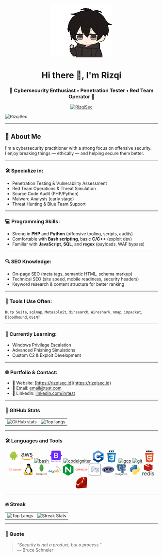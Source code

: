<p align="center">
  <img src="img/dadah.gif" width="200" height="176" />
</p>
<h1 align="center">Hi there 👋, I'm Rizqi</h1>
<h3 align="center">🔐 Cybersecurity Enthusiast • Penetration Tester • Red Team Operator 🔐</h3>
<p align="center"> <a href="https://github.com/ryo-ma/github-profile-trophy"><img src="https://github-profile-trophy.vercel.app/?username=RizqiSec" alt="RizqiSec" /></a> </p>
<p align="left"> <img src="https://komarev.com/ghpvc/?username=RizqiSec&label=Profile%20views&color=0e75b6&style=flat" alt="RizqiSec" /> </p>

---

## 👋 About Me

I'm a cybersecurity practitioner with a strong focus on offensive security.  
I enjoy breaking things — ethically — and helping secure them better.

---

### 🛠️ Specialize in:
- Penetration Testing & Vulnerability Assessment  
- Red Team Operations & Threat Simulation  
- Source Code Audit (PHP/Python)  
- Malware Analysis (early stage)  
- Threat Hunting & Blue Team Support  

---

### 💻 Programming Skills:
- Strong in **PHP** and **Python** (offensive tooling, scripts, audits)  
- Comfortable with **Bash scripting**, basic **C/C++** (exploit dev)  
- Familiar with **JavaScript**, **SQL**, and **regex** (payloads, WAF bypass)

---

### 🔍 SEO Knowledge:
- On-page SEO (meta tags, semantic HTML, schema markup)  
- Technical SEO (site speed, mobile readiness, security headers)  
- Keyword research & content structure for better ranking  

---

### 🧰 Tools I Use Often:
`Burp Suite`, `sqlmap`, `Metasploit`, `dirsearch`, `Wireshark`, `nmap`, `impacket`, `bloodhound`, `OSINT`

---

### 🚀 Currently Learning:
- Windows Privilege Escalation  
- Advanced Phishing Simulations  
- Custom C2 & Exploit Development

---

### 🌐 Portfolio & Contact:
- 🔗 Website: [https://rizqisec.id](https://rizqisec.id) 
- 📧 Email: email@test.com  
- 🔗 LinkedIn: [linkedin.com/in/test](#)


---

### 🔐 GitHub Stats
<table align="center">
  <tr>
    <td>
      <img src="https://github-readme-stats.vercel.app/api?username=rizqisec&show_icons=true&theme=tokyonight" alt="GitHub stats" />
    </td>
    <td>
      <img src="https://github-readme-stats.vercel.app/api/top-langs/?username=rizqisec&layout=compact&theme=tokyonight" alt="Top langs" />
    </td>
  </tr>
</table>


---

### 🛠️ Languages and Tools
<p align="center">
  <a href="https://developer.android.com" target="_blank" rel="noreferrer">
    <img src="https://raw.githubusercontent.com/devicons/devicon/master/icons/android/android-original-wordmark.svg" alt="android" width="40" height="40"/>
  </a>
  <a href="https://aws.amazon.com" target="_blank" rel="noreferrer">
    <img src="https://raw.githubusercontent.com/devicons/devicon/master/icons/amazonwebservices/amazonwebservices-original-wordmark.svg" alt="aws" width="40" height="40"/>
  </a>
  <a href="https://www.gnu.org/software/bash/" target="_blank" rel="noreferrer">
    <img src="https://www.vectorlogo.zone/logos/gnu_bash/gnu_bash-icon.svg" alt="bash" width="40" height="40"/>
  </a>
  <a href="https://getbootstrap.com" target="_blank" rel="noreferrer">
    <img src="https://raw.githubusercontent.com/devicons/devicon/master/icons/bootstrap/bootstrap-plain-wordmark.svg" alt="bootstrap" width="40" height="40"/>
  </a>
  <a href="https://codeigniter.com" target="_blank" rel="noreferrer">
    <img src="https://cdn.worldvectorlogo.com/logos/codeigniter.svg" alt="codeigniter" width="40" height="40"/>
  </a>
  <a href="https://www.w3schools.com/cpp/" target="_blank" rel="noreferrer">
    <img src="https://raw.githubusercontent.com/devicons/devicon/master/icons/cplusplus/cplusplus-original.svg" alt="cplusplus" width="40" height="40"/>
  </a>
  <a href="https://www.w3schools.com/css/" target="_blank" rel="noreferrer">
    <img src="https://raw.githubusercontent.com/devicons/devicon/master/icons/css3/css3-original-wordmark.svg" alt="css3" width="40" height="40"/>
  </a>
  <a href="https://cloud.google.com" target="_blank" rel="noreferrer">
    <img src="https://www.vectorlogo.zone/logos/google_cloud/google_cloud-icon.svg" alt="gcp" width="40" height="40"/>
  </a>
  <a href="https://git-scm.com/" target="_blank" rel="noreferrer">
    <img src="https://www.vectorlogo.zone/logos/git-scm/git-scm-icon.svg" alt="git" width="40" height="40"/>
  </a>
  <a href="https://www.w3.org/html/" target="_blank" rel="noreferrer">
    <img src="https://raw.githubusercontent.com/devicons/devicon/master/icons/html5/html5-original-wordmark.svg" alt="html5" width="40" height="40"/>
  </a>
  <a href="https://laravel.com/" target="_blank" rel="noreferrer">
    <img src="https://raw.githubusercontent.com/devicons/devicon/master/icons/laravel/laravel-original-wordmark.svg" alt="laravel" width="40" height="40"/>
  </a>
  <a href="https://www.linux.org/" target="_blank" rel="noreferrer">
    <img src="https://raw.githubusercontent.com/devicons/devicon/master/icons/linux/linux-original.svg" alt="linux" width="40" height="40"/>
  </a>
  <a href="https://www.mongodb.com/" target="_blank" rel="noreferrer">
    <img src="https://raw.githubusercontent.com/devicons/devicon/master/icons/mongodb/mongodb-original-wordmark.svg" alt="mongodb" width="40" height="40"/>
  </a>
  <a href="https://www.mysql.com/" target="_blank" rel="noreferrer">
    <img src="https://raw.githubusercontent.com/devicons/devicon/master/icons/mysql/mysql-original-wordmark.svg" alt="mysql" width="40" height="40"/>
  </a>
  <a href="https://www.nginx.com" target="_blank" rel="noreferrer">
    <img src="https://raw.githubusercontent.com/devicons/devicon/master/icons/nginx/nginx-original.svg" alt="nginx" width="40" height="40"/>
  </a>
  <a href="https://www.oracle.com/" target="_blank" rel="noreferrer">
    <img src="https://raw.githubusercontent.com/devicons/devicon/master/icons/oracle/oracle-original.svg" alt="oracle" width="40" height="40"/>
  </a>
  <a href="https://www.photoshop.com/en" target="_blank" rel="noreferrer">
    <img src="https://raw.githubusercontent.com/devicons/devicon/master/icons/photoshop/photoshop-line.svg" alt="photoshop" width="40" height="40"/>
  </a>
  <a href="https://www.php.net" target="_blank" rel="noreferrer">
    <img src="https://raw.githubusercontent.com/devicons/devicon/master/icons/php/php-original.svg" alt="php" width="40" height="40"/>
  </a>
  <a href="https://www.postgresql.org" target="_blank" rel="noreferrer">
    <img src="https://raw.githubusercontent.com/devicons/devicon/master/icons/postgresql/postgresql-original-wordmark.svg" alt="postgresql" width="40" height="40"/>
  </a>
  <a href="https://www.python.org" target="_blank" rel="noreferrer">
    <img src="https://raw.githubusercontent.com/devicons/devicon/master/icons/python/python-original.svg" alt="python" width="40" height="40"/>
  </a>
  <a href="https://redis.io" target="_blank" rel="noreferrer">
    <img src="https://raw.githubusercontent.com/devicons/devicon/master/icons/redis/redis-original-wordmark.svg" alt="redis" width="40" height="40"/>
  </a>
  <a href="https://www.ruby-lang.org/en/" target="_blank" rel="noreferrer">
    <img src="https://raw.githubusercontent.com/devicons/devicon/master/icons/ruby/ruby-original.svg" alt="ruby" width="40" height="40"/>
  </a>
</p>

---

### 🔥 Streak
<table align="center">
  <tr>
    <td>
      <img src="https://github-readme-stats.vercel.app/api/top-langs?username=tuanhaxor&show_icons=true&locale=en&layout=compact" alt="Top Langs" />
    </td>
    <td>
      <img src="https://github-readme-streak-stats.herokuapp.com/?user=tuanhaxor" alt="Streak Stats" />
    </td>
  </tr>
</table>

---

### 📌 Quote
> *“Security is not a product, but a process.”*  
> — Bruce Schneier
